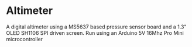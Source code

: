 # Altimeter
A digital altimeter using a MS5637 based pressure sensor board and a 1.3" OLED SH1106 SPI driven screen. Run using an Arduino 5V 16Mhz Pro Mini microcontroller
